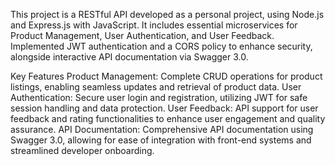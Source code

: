 This project is a RESTful API developed as a personal project, using Node.js and Express.js with JavaScript. It includes essential microservices for Product Management, User Authentication, and User Feedback. Implemented JWT authentication and a CORS policy to enhance security, alongside interactive API documentation via Swagger 3.0.

Key Features
Product Management: Complete CRUD operations for product listings, enabling seamless updates and retrieval of product data.
User Authentication: Secure user login and registration, utilizing JWT for safe session handling and data protection.
User Feedback: API support for user feedback and rating functionalities to enhance user engagement and quality assurance.
API Documentation: Comprehensive API documentation using Swagger 3.0, allowing for ease of integration with front-end systems and streamlined developer onboarding.
